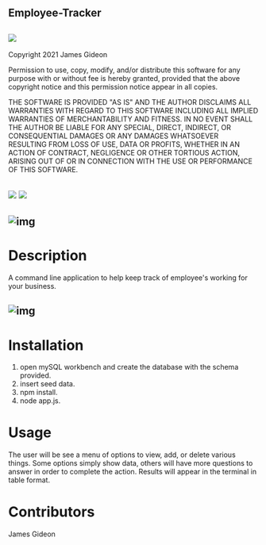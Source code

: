 
## Employee-Tracker
## ![](https://img.shields.io/badge/License-ISC-green)
Copyright 2021 James Gideon

Permission to use, copy, modify, and/or distribute this software for any purpose with or without fee is hereby granted, provided that the above copyright notice and this permission notice appear in all copies.

THE SOFTWARE IS PROVIDED "AS IS" AND THE AUTHOR DISCLAIMS ALL WARRANTIES WITH REGARD TO THIS SOFTWARE INCLUDING ALL IMPLIED WARRANTIES OF MERCHANTABILITY AND FITNESS. IN NO EVENT SHALL THE AUTHOR BE LIABLE FOR ANY SPECIAL, DIRECT, INDIRECT, OR CONSEQUENTIAL DAMAGES OR ANY DAMAGES WHATSOEVER RESULTING FROM LOSS OF USE, DATA OR PROFITS, WHETHER IN AN ACTION OF CONTRACT, NEGLIGENCE OR OTHER TORTIOUS ACTION, ARISING OUT OF OR IN CONNECTION WITH THE USE OR PERFORMANCE OF THIS SOFTWARE.
## ![](https://img.shields.io/badge/Github-Jamgid-orange) ![](https://img.shields.io/badge/Email-Jamgid@yahoo.com-blue)
## ![img](https://avatars0.githubusercontent.com/u/69053531?size=200)
# Description
A command line application to help keep track of employee's working for your business.

## ![img](https://github.com/Jamgid/Employee-Tracker/blob/main/assets/images/Employee-Tracker.gif?raw=true)

# Installation
1. open mySQL workbench and create the database with the schema provided.
2. insert seed data.
3. npm install.
4. node app.js.
# Usage
The user will be see a menu of options to view, add, or delete various things. Some options simply show data, others will have more questions to answer in order to complete the action. Results will appear in the terminal in table format.
# Contributors
James Gideon
